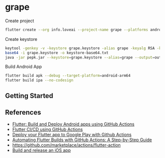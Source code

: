 # grape

Create project
```bash
flutter create --org info.loveai --project-name grape --platforms android,ios flutter_grape
```

Create keystore
```bash
keytool -genkey -v -keystore grape.keystore -alias grape -keyalg RSA -keysize 2048 -validity 10240
base64 -i grape.keystore -o keystore-base64.txt
java -jar pepk.jar --keystore=grape.keystore --alias=grape --output=output.zip --include-cert --rsa-aes-encryption --encryption-key-path=encryption_public_key.pem
```

Build Android App
```bash
flutter build apk --debug --target-platform=android-arm64
flutter build ipa --no-codesign
```

## Getting Started

## References
- [Flutter: Build and Deploy Android apps using GitHub Actions](https://tbrgroup.software/flutter-build-and-deploy-android-apps-using-github-actions/)
- [Flutter CI/CD using GitHub Actions](https://blog.logrocket.com/flutter-ci-cd-using-github-actions/)
- [Deploy your Flutter app to Google Play with Github Actions](https://medium.com/lodgify-technology-blog/deploy-your-flutter-app-to-google-play-with-github-actions-f13a11c4492e)
- [Automating Flutter Builds with GitHub Actions: A Step-by-Step Guide](https://medium.com/@colonal/automating-flutter-builds-and-releases-with-github-actions-77ccf4a1ccdd)
- https://github.com/marketplace/actions/flutter-action
- [Build and release an iOS app](https://docs.flutter.dev/deployment/ios)
